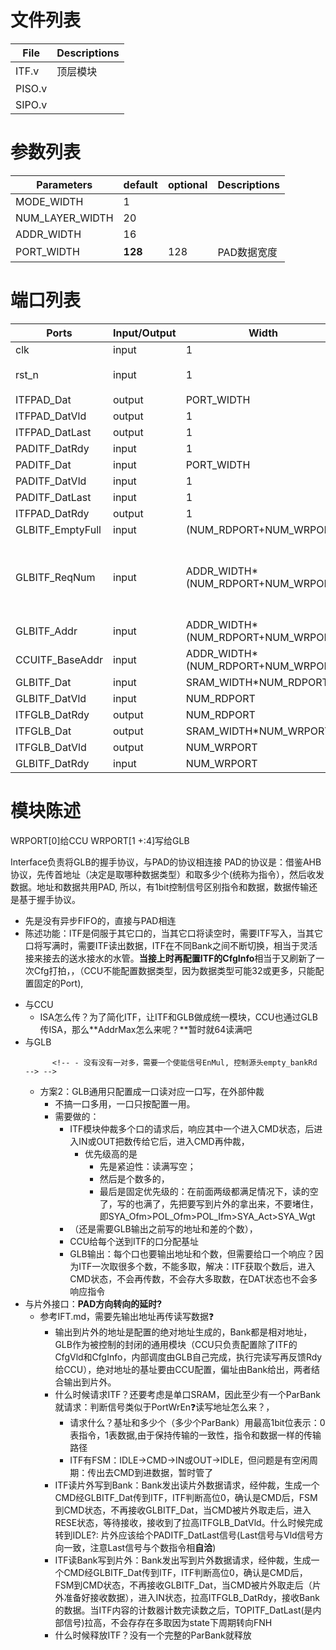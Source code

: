 # 文件列表
| File | Descriptions |
| ---- | ---- |
| ITF.v | 顶层模块 |
| PISO.v | |
| SIPO.v | |

# 参数列表
| Parameters | default | optional | Descriptions |
| ---- | ---- | ---- | ---- |
| MODE_WIDTH | 1 |  |  |
| NUM_LAYER_WIDTH | 20 |  |  |
| ADDR_WIDTH | 16 |  |  |
| PORT_WIDTH | **128** | 128 | PAD数据宽度 |

# 端口列表
| Ports | Input/Output | Width | Descriptions |
| ---- | ---- | ---- | ---- |
| clk                       | input | 1                                 | clock |
| rst_n                     | input | 1                                 | reset, 代电平有效 |
| ITFPAD_Dat                | output| PORT_WIDTH                        | |
| ITFPAD_DatVld             | output| 1                                 ||
| ITFPAD_DatLast            | output| 1                                 ||????????????????????????????????????????????????:question
| PADITF_DatRdy             | input | 1                                 ||
| PADITF_Dat                | input | PORT_WIDTH                        || 
| PADITF_DatVld             | input | 1                                 ||
| PADITF_DatLast            | input | 1                                 ||
| ITFPAD_DatRdy             | output| 1                                 ||
| GLBITF_EmptyFull          | input | (NUM_RDPORT+NUM_WRPORT)           ||
| GLBITF_ReqNum             | input | ADDR_WIDTH*(NUM_RDPORT+NUM_WRPORT)| 务必保证实时反映个数，即写/读有效的下一个周期就变|
| GLBITF_Addr               | input | ADDR_WIDTH*(NUM_RDPORT+NUM_WRPORT)|
| CCUITF_BaseAddr           | input | ADDR_WIDTH*(NUM_RDPORT+NUM_WRPORT)|
| GLBITF_Dat                | input | SRAM_WIDTH*NUM_RDPORT             |
| GLBITF_DatVld             | input | NUM_RDPORT                        |
| ITFGLB_DatRdy             | output| NUM_RDPORT                        |
| ITFGLB_Dat                | output| SRAM_WIDTH*NUM_WRPORT             |
| ITFGLB_DatVld             | output| NUM_WRPORT                        |
| GLBITF_DatRdy             | input | NUM_WRPORT                        |


# 模块陈述
WRPORT[0]给CCU
WRPORT[1 +:4]写给GLB

Interface负责将GLB的握手协议，与PAD的协议相连接
PAD的协议是：借鉴AHB协议，先传首地址（决定是取哪种数据类型）和取多少个(统称为指令），然后收发数据。地址和数据共用PAD, 所以，有1bit控制信号区别指令和数据，数据传输还是基于握手协议。
- 先是没有异步FIFO的，直接与PAD相连
- 陈述功能：ITF是伺服于其它口的，当其它口将读空时，需要ITF写入，当其它口将写满时，需要ITF读出数据，ITF在不同Bank之间不断切换，相当于灵活接来接去的送水接水的水管。**当接上时再配置ITF的CfgInfo**相当于又刷新了一次Cfg打拍，，（CCU不能配置数据类型，因为数据类型可能32或更多，只能配置固定的Port),
<!-- 或者是CCU也都配置好了ITF，只不过GLB自己控制使能接选择相应的ITF_CfgInfo,但配置ITF时，AddrMax, NumBank, ParBank等等无法配置，要按需给 -->
- 与CCU
    - ISA怎么传？为了简化ITF，让ITF和GLB做成统一模块，CCU也通过GLB传ISA，那么**AddrMax怎么来呢？**暂时就64读满吧
- 与GLB
    <!-- - 方案0：还是CCU根据GLB按需配置？基于：GLB是灵活的，只固定了哪几个读写口，怎么接上要完全按配置，保证GLB通用性。
        - CCU给ITF的NumBank, ParBank直接选择后给，但AddrMax怎么给？不像是其它Port不会动，读写Bank的基址始终是0，AddrMax表个数，ITF需要轮流读写，也就是接着地址当基址，这个基址地址也由CCU提供，CCU肯定知道上一次ITF写完的地址，GLB不做特殊处理。
            - 问题1：CCU怎么决策来配置？那就需要知道GLB的的其它Port的情况，其它Port发出读将空（不能用CfgRdy，用另外一个信号发出，如Req请求再有数），CCU再配置一次能满足其需要的口。由什么口来呢？由片外配置的CfgBankPort，决定，相比于方案1，把本该在GLB内部的放到CCU和自外配置的CfgBankPort，更规范灵活。变成了通用：当一个口负责多个口时，要仲裁。否则就不用。变成了GLB是通用的，3个通用写，4个通用读，甚至有可能复用读写口？更通用的？
                - :white:折衷方案是把ITF当成方案1的特殊口(用MaskPort配置好的)，用方案0的CCU来根据其它口的需要来配置ITF。不动GLB。但问题是：与ITF不好结合，比如传cmd用控制数据读写；不传指令只传数据，CCU来传指令
    - 方案1：GLB控制ITF
        - 需要CCU配置ITF读写是到哪些Port(Mask)，然后这些Port因为共用ITF而需要仲裁轮流使用，好处是全自动的，跟实际情况一致，但问题是GLB不够通用了，ITF是特殊口，还会出现其它口也会变成ITF这样的怎么办？也不会变成其它口，够用了就行了（不能让ITF去补缺少读或写的，因为可能会其它口自己临时调整），问题是GLB本来是不区别特殊口，都是通用口的。
        - GLB内部过程是：有个专门对ITF的FSM，Empty_RdPort & Mask -> RdPortIdx，发出指令（基址从哪里来？CCU给其它口的，RdPortIdx选），FSM再转接收或发送数据。
        - GLB内部的，一个口负责多个数据块或口，这个功能是使能配置的通用功能，**必须内置**,GLB只负责完整的数据部分，CCU负责跟外围的指令控制等,像DRAM基址等外围的，不要再输入进GLB了, GLB一定是最通用的，只不过CCU让其特殊化了
        - GLB输出：
            - 输出的是不是负责口的id因为万一负责的也是要多个口的，而是bank，用来区分数据的类型，而CCU是通过片外配置的bankport知道bank对应的数据类型的，从而知道负责多口的每个口对应数据类型的，从而给出指令里面的基址，
            - 那么个数呢？怎么控制这个通用的glb： GLB的外部需要接收响应，和准备好响应的数据, 不能以bank为单位，因为有时写不满一个bank，可以需要传出去个数，附带还传出去写的基础地址，避免CCU再计数
            <!-- - 用ITFGLB_Last作为传输完成，让GLB内ITF口重新置位 -->
            <!-- - 没有没有一对多，需要一个使能信号EnMul, 控制源头empty_bankRd --> -->
    - 方案2：GLB通用只配置成一口读对应一口写，在外部仲裁
        - 不搞一口多用，一口只按配置一用。
        - 需要做的：
            - ITF模块仲裁多个口的请求后，响应其中一个进入CMD状态，后进入IN或OUT把数传给它后，进入CMD再仲裁，
                - 优先级高的是
                    - 先是紧迫性：读满写空；
                    - 然后是个数多的，
                    - 最后是固定优先级的：在前面两级都满足情况下，读的空了，写的也满了，先把要写到片外的拿出来，不要堵住，即SYA_Ofm>POL_Ofm>POL_Ifm>SYA_Act>SYA_Wgt
            - （还是需要GLB输出之前写的地址和差的个数），
            - CCU给每个送到ITF的口分配基址
            - GLB输出：每个口也要输出地址和个数，但需要给口一个响应？因为ITF一次取很多个数，不能多取，解决：ITF获取个数后，进入CMD状态，不会再传数，不会存大多取数，在DAT状态也不会多响应指令
- 与片外接口：**PAD方向转向的延时?**
    - 参考IFT.md，需要先输出地址再传读写数据:question:
        - 输出到片外的地址是配置的绝对地址生成的，Bank都是相对地址，GLB作为被控制的封闭的通用模块（CCU只负责配置除了ITF的CfgVld和CfgInfo，内部调度由GLB自己完成，执行完读写再反馈Rdy给CCU），绝对地址的基址要由CCU配置，偏址由Bank给出，两者结合输出到片外。
        - 什么时候请求ITF？还要考虑是单口SRAM，因此至少有一个ParBank就请求：判断信号类似于PortWrEn:question:读写地址怎么来？，
            - 请求什么？基址和多少个（多少个ParBank）用最高1bit位表示：0表指令，1表数据,由于保持传输的一致性，指令和数据一样的传输路径
            - ITF有FSM：IDLE->CMD->IN或OUT->IDLE，但问题是有空闲周期：传出去CMD到进数据，暂时管了
        - ITF读片外写到Bank：Bank发出读片外数据请求，经仲裁，生成一个CMD经GLBITF_Dat传到ITF，ITF判断高位0，确认是CMD后，FSM到CMD状态，不再接收GLBITF_Dat，当CMD被片外取走后，进入RESE状态，等待接收，接收到了拉高ITFGLB_DatVld。什么时候完成转到IDLE?: 片外应该给个PADITF_DatLast信号(Last信号与Vld信号方向一致，注意Last信号与个数指令相**自洽**)
        - ITF读Bank写到片外：Bank发出写到片外数据请求，经仲裁，生成一个CMD经GLBITF_Dat传到ITF，ITF判断高位0，确认是CMD后，FSM到CMD状态，不再接收GLBITF_Dat，当CMD被片外取走后（片外准备好接收数据），进入IN状态，拉高ITFGLB_DatRdy，接收Bank的数据。当ITF内容的计数器计数完读数之后，TOPITF_DatLast(是内部信号)拉高，不会存存在多取因为state下周期转向FNH
        - 什么时候释放ITF？没有一个完整的ParBank就释放

